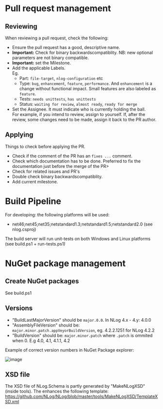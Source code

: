 Pull request management
===

Reviewing
---
When reviewing a pull request, check the following:

- Ensure the pull request has a good, descriptive name.
- **Important:** Check for binary backwardscompatiblity. NB: new optional parameters are not binary compatible.
- **Important:** set the Milestone.
- Add the applicable Labels.  
  Eg.
  - Part: `file-target`, `nlog-configuration` etc
  - Type: `bug`, `enhancement`, `feature`, `performance`. And  `enhancement` is a change without functional impact. Small features are also labeled as `feature`.
  - Tests: `needs unittests`, `has unittests`
  - Status: `waiting for review`, `almost ready`, `ready for merge`
- Set the Assignee. It must indicate who is currently holding the ball.   
  For example, if you intend to review, assign to yourself. If, after the review, some changes need to be made, assign it back to the PR author.


Applying
---
Things to check before applying the PR.

- Check if the comment of the PR has an `fixes ...` comment.
- Check which documentation has to be done. Preferred to fix the documentation just before the merge of the PR>
- Check for related issues and PR's
- Double check binary backwardscompatiblity.
- Add current milestone.

Build Pipeline 
===


For developing: the following platforms will be used:
- net46;net45;net35;netstandard1.3;netstandard1.5;netstandard2.0 (see nlog.csproj)

The build server will run unit-tests on both Windows and Linux platforms (see build.ps1 + run-tests.ps1)

NuGet package management
===


## Create NuGet packages

See build.ps1

## Versions

- "BuildLastMajorVersion" should be `major.0.0`. In NLog 4.x - 4.y: 4.0.0
- "AssemblyFileVersion" should be: `major.minor.patch.appVeyorBuildVersion`, eg. 4.2.2.1251 for NLog 4.2.2
- "BuildVersion" should be: `major.minor.patch` where `.patch` is ommited when 0. E.g 4.0, 4.1, 4.1.1, 4.2

Example of correct version numbers in NuGet Package explorer:

![image](https://cloud.githubusercontent.com/assets/5808377/11546997/fbfad58a-9950-11e5-952d-f7369f747089.png)

## XSD file
The XSD file of NLog.Schema is partly generated by "MakeNLogXSD" (inside tools). The enhances the following template: https://github.com/NLog/NLog/blob/master/tools/MakeNLogXSD/TemplateXSD.xml




